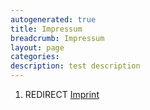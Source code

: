 ```yaml
---
autogenerated: true
title: Impressum
breadcrumb: Impressum
layout: page
categories: 
description: test description
---
```


1.  REDIRECT [Imprint](Imprint "wikilink")
